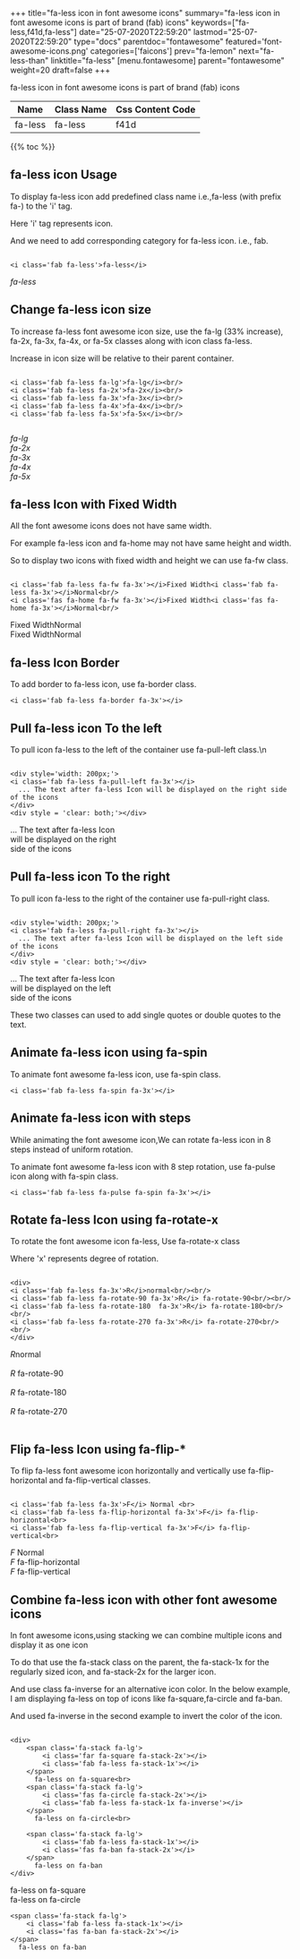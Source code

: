 +++
title="fa-less icon in font awesome icons"
summary="fa-less icon in font awesome icons is part of brand (fab) icons"
keywords=["fa-less,f41d,fa-less"]
date="25-07-2020T22:59:20"
lastmod="25-07-2020T22:59:20"
type="docs"
parentdoc="fontawesome"
featured='font-awesome-icons.png'
categories=['faicons']
prev="fa-lemon"
next="fa-less-than"
linktitle="fa-less"
[menu.fontawesome]
parent="fontawesome"
weight=20
draft=false
+++


fa-less icon in font awesome icons is part of brand (fab) icons

<div class='table-responsive'><table class='table'><thead><tr><th>Name</th><th>Class Name</th><th>Css Content Code</th></tr></thead><tbody><tr><td>fa-less</td><td>fa-less</td><td>f41d</td></tr></tbody></table></div>


{{% toc %}}


## fa-less icon Usage

To display fa-less icon add predefined class name i.e.,fa-less (with prefix fa-) to the 'i' tag.

Here 'i' tag represents icon.

And we need to add corresponding category for fa-less icon. i.e., fab.


```

<i class='fab fa-less'>fa-less</i>
```

<i class='fab fa-less'>fa-less</i>




## Change fa-less icon size
To increase fa-less font awesome icon size, use the fa-lg (33% increase), fa-2x, fa-3x, fa-4x, or fa-5x classes along with icon class fa-less.

Increase in icon size will be relative to their parent container. 

```

<i class='fab fa-less fa-lg'>fa-lg</i><br/>
<i class='fab fa-less fa-2x'>fa-2x</i><br/>
<i class='fab fa-less fa-3x'>fa-3x</i><br/>
<i class='fab fa-less fa-4x'>fa-4x</i><br/>
<i class='fab fa-less fa-5x'>fa-5x</i><br/>
            
```

<i class='fab fa-less fa-lg'>fa-lg</i><br/>
<i class='fab fa-less fa-2x'>fa-2x</i><br/>
<i class='fab fa-less fa-3x'>fa-3x</i><br/>
<i class='fab fa-less fa-4x'>fa-4x</i><br/>
<i class='fab fa-less fa-5x'>fa-5x</i><br/>
            



## fa-less Icon with Fixed Width 

All the font awesome icons does not have same width.

For example fa-less icon and fa-home may not have same height and width.

So to display two icons with fixed width and height we can use fa-fw class.


```

<i class='fab fa-less fa-fw fa-3x'></i>Fixed Width<i class='fab fa-less fa-3x'></i>Normal<br/>
<i class='fas fa-home fa-fw fa-3x'></i>Fixed Width<i class='fas fa-home fa-3x'></i>Normal<br/>
```

<i class='fab fa-less fa-fw fa-3x'></i>Fixed Width<i class='fab fa-less fa-3x'></i>Normal<br/>
<i class='fas fa-home fa-fw fa-3x'></i>Fixed Width<i class='fas fa-home fa-3x'></i>Normal<br/>



## fa-less Icon Border 

To add border to fa-less icon, use fa-border class.


```
<i class='fab fa-less fa-border fa-3x'></i>

```
<i class='fab fa-less fa-border fa-3x'></i>





## Pull fa-less icon To the left

To pull icon fa-less to the left of the container use fa-pull-left class.\n

```

<div style='width: 200px;'>
<i class='fab fa-less fa-pull-left fa-3x'></i>
  ... The text after fa-less Icon will be displayed on the right side of the icons
</div>
<div style = 'clear: both;'></div>
```

<div style='width: 200px;'>
<i class='fab fa-less fa-pull-left fa-3x'></i>
  ... The text after fa-less Icon will be displayed on the right side of the icons
</div>
<div style = 'clear: both;'></div>




## Pull fa-less icon To the right
To pull icon fa-less to the right of the container use fa-pull-right class.

```

<div style='width: 200px;'>
<i class='fab fa-less fa-pull-right fa-3x'></i>
  ... The text after fa-less Icon will be displayed on the left side of the icons
</div>
<div style = 'clear: both;'></div>
```

<div style='width: 200px;'>
<i class='fab fa-less fa-pull-right fa-3x'></i>
  ... The text after fa-less Icon will be displayed on the left side of the icons
</div>
<div style = 'clear: both;'></div>

These two classes can used to add single quotes or double quotes to the text.


## Animate fa-less icon using fa-spin
To animate font awesome fa-less icon, use fa-spin class.

```
<i class='fab fa-less fa-spin fa-3x'></i>
```
<i class='fab fa-less fa-spin fa-3x'></i>




## Animate fa-less icon with steps
While animating the font awesome icon,We can rotate fa-less icon in 8 steps instead of uniform rotation.

To animate font awesome fa-less icon with 8 step rotation, use fa-pulse icon along with fa-spin class.


```
<i class='fab fa-less fa-pulse fa-spin fa-3x'></i>

```
<i class='fab fa-less fa-pulse fa-spin fa-3x'></i>





## Rotate fa-less Icon using fa-rotate-x
To rotate the font awesome icon fa-less, Use fa-rotate-x class

Where 'x' represents degree of rotation.


```

<div>
<i class='fab fa-less fa-3x'>R</i>normal<br/><br/>
<i class='fab fa-less fa-rotate-90 fa-3x'>R</i> fa-rotate-90<br/><br/> 
<i class='fab fa-less fa-rotate-180  fa-3x'>R</i> fa-rotate-180<br/><br/> 
<i class='fab fa-less fa-rotate-270 fa-3x'>R</i> fa-rotate-270<br/><br/>
</div>
```

<div>
<i class='fab fa-less fa-3x'>R</i>normal<br/><br/>
<i class='fab fa-less fa-rotate-90 fa-3x'>R</i> fa-rotate-90<br/><br/> 
<i class='fab fa-less fa-rotate-180  fa-3x'>R</i> fa-rotate-180<br/><br/> 
<i class='fab fa-less fa-rotate-270 fa-3x'>R</i> fa-rotate-270<br/><br/>
</div>




## Flip fa-less Icon using fa-flip-*
To flip fa-less font awesome icon horizontally and vertically use fa-flip-horizontal and fa-flip-vertical classes. 

```

<i class='fab fa-less fa-3x'>F</i> Normal <br>
<i class='fab fa-less fa-flip-horizontal fa-3x'>F</i> fa-flip-horizontal<br>
<i class='fab fa-less fa-flip-vertical fa-3x'>F</i> fa-flip-vertical<br>
```

<i class='fab fa-less fa-3x'>F</i> Normal <br>
<i class='fab fa-less fa-flip-horizontal fa-3x'>F</i> fa-flip-horizontal<br>
<i class='fab fa-less fa-flip-vertical fa-3x'>F</i> fa-flip-vertical<br>




## Combine fa-less icon with other font awesome icons
In font awesome icons,using stacking we can combine multiple icons and display it as one icon 

To do that use the fa-stack class on the parent, the fa-stack-1x for the regularly sized icon, and fa-stack-2x for the larger icon.

And use class fa-inverse for an alternative icon color. 
In the below example, I am displaying fa-less on top of icons like fa-square,fa-circle and fa-ban.

And used fa-inverse in the second example to invert the color of the icon.

```

<div>
    <span class='fa-stack fa-lg'>
        <i class='far fa-square fa-stack-2x'></i>
        <i class='fab fa-less fa-stack-1x'></i>
    </span>
      fa-less on fa-square<br>
    <span class='fa-stack fa-lg'>
        <i class='fas fa-circle fa-stack-2x'></i>
        <i class='fab fa-less fa-stack-1x fa-inverse'></i>
    </span>
      fa-less on fa-circle<br>

    <span class='fa-stack fa-lg'>
        <i class='fab fa-less fa-stack-1x'></i>
        <i class='fas fa-ban fa-stack-2x'></i>
    </span>
      fa-less on fa-ban
</div>
```

<div>
    <span class='fa-stack fa-lg'>
        <i class='far fa-square fa-stack-2x'></i>
        <i class='fab fa-less fa-stack-1x'></i>
    </span>
      fa-less on fa-square<br>
    <span class='fa-stack fa-lg'>
        <i class='fas fa-circle fa-stack-2x'></i>
        <i class='fab fa-less fa-stack-1x fa-inverse'></i>
    </span>
      fa-less on fa-circle<br>

    <span class='fa-stack fa-lg'>
        <i class='fab fa-less fa-stack-1x'></i>
        <i class='fas fa-ban fa-stack-2x'></i>
    </span>
      fa-less on fa-ban
</div>






